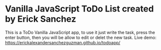 # Vanilla JavaScript ToDo List created by Erick Sanchez

This is a ToDo Vanilla JavaScript app, to use it just write the task, press the enter button, then you will be allow to edit or delet the new task.
Live demo: 
https://erickalexandersanchezguzman.github.io/todoapp/
